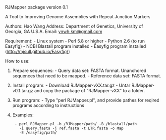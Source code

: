RJMapper package version 0.1

A Tool to Improving Genome Assemblies with Repeat Junction Markers

Authors: Hao Wang
Address: Department of Genetics, University of Georgia, GA U.S.A.
Email: ynwh.km@gmail.com

Requirement:
        - Linux system
        - Perl 5.8 or higher
        - Python 2.6 (to run Easyfig)
        - NCBI Blastall program installed
        - Easyfig program installed (http://mjsull.github.io/Easyfig/)

How to use:
1. Prepare sequences:
        - Query data set: FASTA format. Unanchored sequences 
          that need to be mapped.
        - Reference data set: FASTA format.

3. Install program:
        - Download RJMapper-vXX.tar.gz
        - Untar RJMapper-v0.1.tar.gz and copy the package of 
          "RJMapper-vXX" to a folder.
        
4. Run program:
        - Type "perl RJMapper.pl", and provide pathes for
          reqired programs according to instructions
        
5. Examples:
	
        - perl RJMapper.pl -b /RJMapper/path/ -B /blastall/path 
          -i query.fasta -j ref.fasta -t LTR.fasta -o Map 
          -E /easyfig/path/ 
